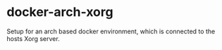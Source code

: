 # docker-arch-xorg
Setup for an arch based docker environment, which is connected to the hosts Xorg server.

